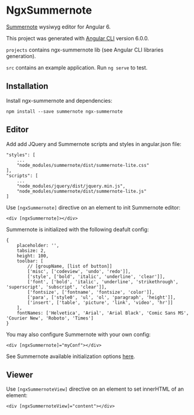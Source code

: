 # NgxSummernote

[Summernote](https://github.com/summernote/summernote) wysiwyg editor for Angular 6.

This project was generated with [Angular CLI](https://github.com/angular/angular-cli) version 6.0.0.

`projects` contains ngx-summernote lib (see Angular CLI libraries generation).

`src` contains an example application. Run `ng serve` to test.

## Installation

Install ngx-summernote and dependencies:

`npm install --save summernote ngx-summernote`

## Editor

Add add JQuery and Summernote scripts and styles in angular.json file:

```
"styles": [
	...
	"node_modules/summernote/dist/summernote-lite.css"
],
"scripts": [
	...
	"node_modules/jquery/dist/jquery.min.js",
	"node_modules/summernote/dist/summernote-lite.js"
]
```

Use `[ngxSummernote]` directive on an element to init Summernote editor:

```
<div [ngxSummernote]></div>
```

Summernote is initialized with the following deafult config: 

```
{
	placeholder: '',
	tabsize: 2,
	height: 100,
	toolbar: [
	    // [groupName, [list of button]]
	    ['misc', ['codeview', 'undo', 'redo']],
	    ['style', ['bold', 'italic', 'underline', 'clear']],
	    ['font', ['bold', 'italic', 'underline', 'strikethrough', 'superscript', 'subscript', 'clear']],
	    ['fontsize', ['fontname', 'fontsize', 'color']],
	    ['para', ['style0', 'ul', 'ol', 'paragraph', 'height']],
	    ['insert', ['table', 'picture', 'link', 'video', 'hr']]
	],
	fontNames: ['Helvetica', 'Arial', 'Arial Black', 'Comic Sans MS', 'Courier New', 'Roboto', 'Times']
}
```

You may also configure Summernote with your own config: 

```
<div [ngxSummernote]="myConf"></div>
```

See Summernote available initialization options [here](https://summernote.org/deep-dive/#initialization-options).

## Viewer

Use `[ngxSummernoteView]` directive on an element to set innerHTML of an element:

```
<div [ngxSummernoteView]="content"></div>
```
